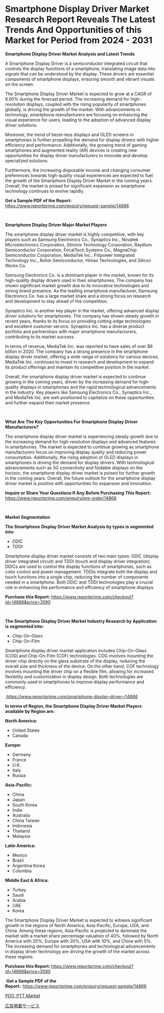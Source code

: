 <p><h1>Smartphone Display Driver Market Research Report Reveals The Latest Trends And Opportunities of this Market for Period from 2024 - 2031</h1></p><p><strong>Smartphone Display Driver Market Analysis and Latest Trends</strong></p>
<p><p>A Smartphone Display Driver is a semiconductor integrated circuit that controls the display functions of a smartphone, translating image data into signals that can be understood by the display. These drivers are essential components of smartphone displays, ensuring smooth and vibrant visuals on the screen.</p><p>The Smartphone Display Driver Market is expected to grow at a CAGR of 8.00% during the forecast period. The increasing demand for high-resolution displays, coupled with the rising popularity of smartphones globally, is driving the growth of the market. With advancements in technology, smartphone manufacturers are focusing on enhancing the visual experience for users, leading to the adoption of advanced display driver solutions.</p><p>Moreover, the trend of bezel-less displays and OLED screens in smartphones is further propelling the demand for display drivers with higher efficiency and performance. Additionally, the growing trend of gaming smartphones and augmented reality (AR) devices is creating new opportunities for display driver manufacturers to innovate and develop specialized solutions.</p><p>Furthermore, the increasing disposable income and changing consumer preferences towards high-quality visual experiences are expected to fuel the growth of the Smartphone Display Driver Market in the coming years. Overall, the market is poised for significant expansion as smartphone technology continues to evolve rapidly.</p></p>
<p><strong>Get a Sample PDF of the Report:&nbsp;</strong> <a href="https://www.reportprime.com/enquiry/request-sample/14866">https://www.reportprime.com/enquiry/request-sample/14866</a></p>
<p>&nbsp;</p>
<p><strong>Smartphone Display Driver Major Market Players</strong></p>
<p><p>The smartphone display driver market is highly competitive, with key players such as Samsung Electronics Co., Synaptics Inc., Novatek Microelectronics Corporation, Sitronix Technology Corporation, Raydium Semiconductor Corporation, FocalTech Systems Co., MagnaChip Semiconductor Corporation, MediaTek Inc., Fitipower Integrated Technology Inc., Rohm Semiconductor, Himax Technologies, and Silicon Works Co.</p><p>Samsung Electronics Co. is a dominant player in the market, known for its high-quality display drivers used in their smartphones. The company has shown significant market growth due to its innovative technologies and strong brand presence. As the leading smartphone manufacturer, Samsung Electronics Co. has a large market share and a strong focus on research and development to stay ahead of the competition.</p><p>Synaptics Inc. is another key player in the market, offering advanced display driver solutions for smartphones. The company has shown steady growth in recent years, thanks to its focus on providing cutting-edge technologies and excellent customer service. Synaptics Inc. has a diverse product portfolio and partnerships with major smartphone manufacturers, contributing to its market success.</p><p>In terms of revenue, MediaTek Inc. was reported to have sales of over $8 billion in 2020. The company has a strong presence in the smartphone display driver market, offering a wide range of solutions for various devices. MediaTek Inc. continues to invest in research and development to expand its product offerings and maintain its competitive position in the market.</p><p>Overall, the smartphone display driver market is expected to continue growing in the coming years, driven by the increasing demand for high-quality displays in smartphones and the rapid technological advancements in the industry. Key players like Samsung Electronics Co., Synaptics Inc., and MediaTek Inc. are well-positioned to capitalize on these opportunities and further expand their market presence.</p></p>
<p>&nbsp;</p>
<p><strong>What Are The Key Opportunities For Smartphone Display Driver Manufacturers?</strong></p>
<p><p>The smartphone display driver market is experiencing steady growth due to the increasing demand for high-resolution displays and advanced features in smartphones. The market is expected to continue growing as smartphone manufacturers focus on improving display quality and reducing power consumption. Additionally, the rising adoption of OLED displays in smartphones is driving the demand for display drivers. With technological advancements such as 5G connectivity and foldable displays on the horizon, the smartphone display driver market is poised for further growth in the coming years. Overall, the future outlook for the smartphone display driver market is positive with opportunities for expansion and innovation.</p></p>
<p><strong>Inquire or Share Your Questions If Any Before Purchasing This Report:</strong> <a href="https://www.reportprime.com/enquiry/pre-order/14866">https://www.reportprime.com/enquiry/pre-order/14866</a></p>
<p>&nbsp;</p>
<p><strong>Market Segmentation</strong></p>
<p><strong>The Smartphone Display Driver Market Analysis by types is segmented into:</strong></p>
<p><ul><li>DDIC</li><li>TDDI</li></ul></p>
<p><p>Smartphone display driver market consists of two main types: DDIC (display driver integrated circuit) and TDDI (touch and display driver integration). DDICs are used to control the display functions of smartphones, such as color control and power management. TDDIs integrate both the display and touch functions into a single chip, reducing the number of components needed in a smartphone. Both DDIC and TDDI technologies play a crucial role in enhancing the performance and efficiency of smartphone displays.</p></p>
<p><strong>Purchase this Report:&nbsp;</strong><a href="https://www.reportprime.com/checkout?id=14866&price=3590">https://www.reportprime.com/checkout?id=14866&price=3590</a></p>
<p>&nbsp;</p>
<p><strong>The Smartphone Display Driver Market Industry Research by Application is segmented into:</strong></p>
<p><ul><li>Chip-On-Glass</li><li>Chip-On-Film</li></ul></p>
<p><p>Smartphone display driver market application includes Chip-On-Glass (COG) and Chip-On-Film (COF) technologies. COG involves mounting the driver chip directly on the glass substrate of the display, reducing the overall size and thickness of the device. On the other hand, COF technology involves mounting the driver chip on a flexible film, allowing for increased flexibility and customization in display design. Both technologies are commonly used in smartphones to improve display performance and efficiency.</p></p>
<p><a href="https://www.reportprime.com/smartphone-display-driver-r14866">&nbsp;https://www.reportprime.com/smartphone-display-driver-r14866</a></p>
<p><strong>In terms of Region, the Smartphone Display Driver Market Players available by Region are:</strong></p>
<p>
    <p> <strong> North America: </strong>
        <ul>
            <li>United States</li>
            <li>Canada</li>
        </ul>
        </p> 
    <p> <strong> Europe: </strong>
        <ul>
            <li>Germany</li>
            <li>France</li>
            <li>U.K.</li>
            <li>Italy</li>
            <li>Russia</li>
        </ul>
        </p> 
    <p> <strong> Asia-Pacific: </strong>
        <ul>
            <li>China</li>
            <li>Japan</li>
            <li>South Korea</li>
            <li>India</li>
            <li>Australia</li>
            <li>China Taiwan</li>
            <li>Indonesia</li>
            <li>Thailand</li>
            <li>Malaysia</li>
        </ul>
        </p> 
    <p> <strong> Latin America: </strong>
        <ul>
            <li>Mexico</li>
            <li>Brazil</li>
            <li>Argentina Korea</li>
            <li>Colombia</li>
        </ul>
        </p> 
    <p> <strong> Middle East & Africa: </strong>
        <ul>
            <li>Turkey</li>
            <li>Saudi</li>
            <li>Arabia</li>
            <li>UAE</li>
            <li>Korea</li>
        </ul>
    </p>
    </p>
<p><p>The Smartphone Display Driver Market is expected to witness significant growth in the regions of North America, Asia-Pacific, Europe, USA, and China. Among these regions, Asia-Pacific is projected to dominate the market with a market share percentage valuation of 40%, followed by North America with 25%, Europe with 20%, USA with 10%, and China with 5%. The increasing demand for smartphones and technological advancements in display driver technology are driving the growth of the market across these regions.</p></p>
<p><strong>Purchase this Report: </strong><a href="https://www.reportprime.com/checkout?id=14866&price=3590">https://www.reportprime.com/checkout?id=14866&price=3590</a></p>
<p>&nbsp;<strong>Get a Sample PDF of the Report:&nbsp;&nbsp;</strong><a href="https://www.reportprime.com/enquiry/request-sample/14866">https://www.reportprime.com/enquiry/request-sample/14866</a></p>
<p><strong></strong></p>
<p><p><a href="https://view.publitas.com/reportprime-1/decoding-pdo-ptt-market-metrics-market-share-trends-and-growth-patterns/">PDO, PTT Market</a></p><p><a href="https://github.com/TysonKub/Market-Research-Report-List-1/blob/main/706914681196.md">広告掲載サービス</a></p></p>